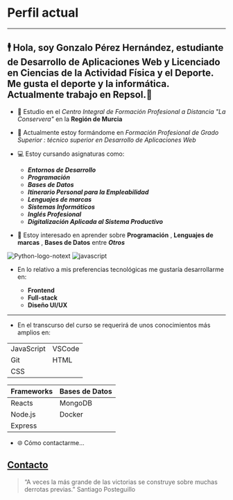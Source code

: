 # Perfil actual
---

## 🕴️ Hola, soy Gonzalo Pérez Hernández, estudiante de Desarrollo de Aplicaciones Web y Licenciado en Ciencias de la Actividad Física y el Deporte. Me gusta el deporte y la informática. Actualmente trabajo en Repsol.👋

- 🏫 Estudio en el *Centro Integral de Formación Profesional a Distancia "La Conservera"* en la   **Región de Murcia**
	
- 📖 Actualmente estoy formándome en *Formación Profesional de Grado Superior : técnico superior en Desarrollo de Aplicaciones Web*

- 💻 Estoy cursando asignaturas como:

	- ***Entornos de Desarrollo***
	- ***Programación***
	- ***Bases de Datos***
	- ***Itinerario Personal para la Empleabilidad***
	- ***Lenguajes de marcas***
	- ***Sistemas Informáticos***
	- ***Inglés Profesional***
	- ***Digitalización Aplicada al Sistema Productivo***

- 🤩 Estoy interesado en aprender sobre **Programación** , **Lenguajes de marcas** , **Bases de Datos** entre ***Otros***

![Python-logo-notext](https://github.com/user-attachments/assets/14ba9224-d26e-4ed9-b29f-db5e8a00231d)
![javascript](https://github.com/user-attachments/assets/2d88a58c-acca-48a7-bf0d-5d50b75426f2)




- En lo relativo a mis preferencias tecnológicas me gustaría desarrollarme en:

	- **Frontend**
	- **Full-stack**
	- **Diseño UI/UX**

---

- En el transcurso del curso se requerirá de unos conocimientos más amplios en:

|               |           |
|---------------|----------|
| JavaScript    | VSCode   |
| Git           | HTML     |
|CSS            |          |




| Frameworks | Bases de Datos|
|------------|---------------|
| Reacts     | MongoDB       |
| Node.js    | Docker        |
| Express    |               |



- 🌐 Cómo contactarme...
## [Contacto](13763626@alu.murciaeduca.es)

>“A veces la más grande de las victorias se construye sobre muchas derrotas previas.”
Santiago Posteguillo
